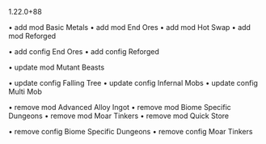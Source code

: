 1.22.0+88

• add mod Basic Metals
• add mod End Ores
• add mod Hot Swap
• add mod Reforged

• add config End Ores
• add config Reforged

• update mod Mutant Beasts

• update config Falling Tree
• update config Infernal Mobs
• update config Multi Mob

• remove mod Advanced Alloy Ingot
• remove mod Biome Specific Dungeons
• remove mod Moar Tinkers
• remove mod Quick Store

• remove config Biome Specific Dungeons
• remove config Moar Tinkers
